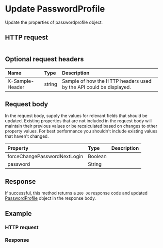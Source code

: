 # Update PasswordProfile

Update the properties of passwordprofile object.
## HTTP request
```http

```

## Optional request headers
| Name       | Type | Description|
|:-----------|:------|:----------|
| X-Sample-Header  | string  | Sample of how the HTTP headers used by the API could be displayed.|

## Request body
In the request body, supply the values for relevant fields that should be updated. Existing properties that are not included in the request body will maintain their previous values or be recalculated based on changes to other property values. For best performance you shouldn't include existing values that haven't changed.

| Property	   | Type	|Description|
|:---------------|:--------|:----------|
|forceChangePasswordNextLogin|Boolean||
|password|String||

## Response
If successful, this method returns a `200 OK` response code and updated [PasswordProfile](../resources/passwordprofile.md) object in the response body.
## Example
### HTTP request
### Response
